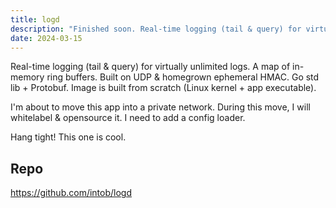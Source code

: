 ```yaml
---
title: logd
description: "Finished soon. Real-time logging (tail & query) for virtually unlimited logs."
date: 2024-03-15
---
```

Real-time logging (tail & query) for virtually unlimited logs. A map of in-memory ring buffers. Built on UDP & homegrown ephemeral HMAC. Go std lib + Protobuf. Image is built from scratch (Linux kernel + app executable).

I'm about to move this app into a private network. During this move, I will whitelabel & opensource it. I need to add a config loader.

Hang tight! This one is cool.

## Repo
https://github.com/intob/logd
